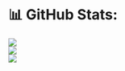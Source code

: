 # 📊 GitHub Stats:
![](https://github-readme-stats.vercel.app/api?username=n0yzx&theme=dark&hide_border=false&include_all_commits=false&count_private=false)<br/>
![](https://github-readme-streak-stats.herokuapp.com/?user=n0yzx&theme=dark&hide_border=false)<br/>
![](https://github-readme-stats.vercel.app/api/top-langs/?username=n0yzx&theme=dark&hide_border=false&include_all_commits=false&count_private=false&layout=compact)


  <!-- Proudly created with GPRM ( https://gprm.itsvg.in ) -->
  
